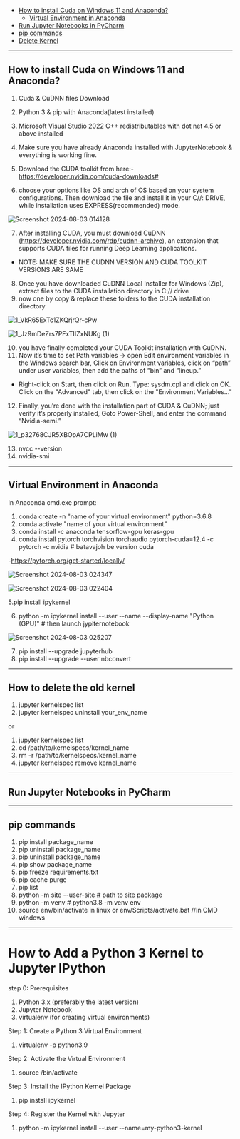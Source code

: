 
* [How to install Cuda on Windows 11 and Anaconda?](##How_to_install_Cuda_on_Windows_11_and_Anaconda?)
     - [Virtual Environment in Anaconda](##Virtual_Environment_in_Anaconda)
* [Run Jupyter Notebooks in PyCharm](##Run_Jupyter_Notebooks_in_PyCharm)
* [pip commands](##pip_commands)
* [Delete Kernel](##How_to_delete_the_old_kernel)





--------------------------------------------------------
## How to install Cuda on Windows 11 and Anaconda?

1. Cuda & CuDNN files Download

2. Python 3 & pip with Anaconda(latest installed)

3. Microsoft Visual Studio 2022 C++ redistributables with dot net 4.5 or above installed
4. Make sure you have already Anaconda installed with JupyterNotebook & everything is working fine.

5. Download the CUDA toolkit from here:- https://developer.nvidia.com/cuda-downloads#

6. choose your options like OS and arch of OS based on your system configurations. Then download the file and install it in your C//: DRIVE, while installation uses EXPRESS(recommended) mode.

![Screenshot 2024-08-03 014128](https://github.com/user-attachments/assets/33717b2f-5b11-4c22-bd14-274a9eaab141)


7. After installing CUDA, you must download CuDNN (https://developer.nvidia.com/rdp/cudnn-archive), an extension that supports CUDA files for running Deep Learning applications.
- NOTE: MAKE SURE THE CUDNN VERSION AND CUDA TOOLKIT VERSIONS ARE SAME
8. Once you have downloaded CuDNN Local Installer for Windows (Zip), extract files to the CUDA installation directory in C:// drive
9. now one by copy & replace these folders to the CUDA installation directory

![1_VkR65ExTc1ZKQrjrQr-cPw](https://github.com/user-attachments/assets/af1088b2-8daf-4fcc-a45e-88e0bbaba196)

![1_Jz9mDeZrs7PFxTIIZxNUKg (1)](https://github.com/user-attachments/assets/30134d63-8035-4242-9d2a-8a2937d69122)

10. you have finally completed your CUDA Toolkit installation with CuDNN.
11. Now it’s time to set Path variables → open Edit environment variables in the Windows search bar, Click on Environment variables, click on “path” under user variables, then add the paths of “bin” and “lineup.”

- Right-click on Start, then click on Run.
Type: sysdm.cpl and click on OK.
Click on the "Advanced" tab, then click on the "Environment Variables..."
    
12. Finally, you’re done with the installation part of CUDA & CuDNN; just verify it’s properly installed, Goto Power-Shell, and enter the command “Nvidia-semi.”

![1_p32768CJR5XBOpA7CPLiMw (1)](https://github.com/user-attachments/assets/eec5eeed-d273-4ceb-b830-1fa5ad485ee1)

13. nvcc --version
14. nvidia-smi
    
-----------------------------------------------------------------------------------
## Virtual Environment in Anaconda 

 In Anaconda cmd.exe prompt:
1. conda create -n  "name of your virtual environment" python=3.6.8
2. conda activate "name of your virtual environment"
3. conda install -c anaconda tensorflow-gpu keras-gpu
4. conda install pytorch torchvision torchaudio pytorch-cuda=12.4 -c pytorch -c nvidia   # batavajoh be version cuda

 -https://pytorch.org/get-started/locally/
 
   ![Screenshot 2024-08-03 024347](https://github.com/user-attachments/assets/7071f306-9961-4dcd-b17c-b85d7ad2631f)

   
![Screenshot 2024-08-03 022404](https://github.com/user-attachments/assets/829041e9-16b8-4970-91f0-8942eb5b2e37)

5.pip install ipykernel


6.  python -m ipykernel install --user --name <myenv> --display-name "Python (GPU)"    # then launch jypiternotebook

   ![Screenshot 2024-08-03 025207](https://github.com/user-attachments/assets/eb043dec-2941-439c-af2a-3f2bec809c19)

7. pip install --upgrade jupyterhub
8. pip install --upgrade --user nbconvert

-----------------------------------------------

## How to delete the old kernel 

1. jupyter kernelspec list
2. jupyter kernelspec uninstall your_env_name

or

1. jupyter kernelspec list
2. cd /path/to/kernelspecs/kernel_name
3. rm -r /path/to/kernelspecs/kernel_name
4. jupyter kernelspec remove kernel_name
---------------------------------------------------------------------------------------------------------------------------------------------------------

## Run Jupyter Notebooks in PyCharm

----------------------------------------------------
## pip commands
1. pip install package_name
2. pip uninstall package_name
3. pip uninstall package_name
4. pip show package_name
5. pip freeze requirements.txt
6. pip cache purge
7. pip list
8. python -m site --user-site  # path to site package
9.  python<version> -m venv <virtual-environment-name> # python3.8 -m venv env
10.  source env/bin/activate in linux or  env/Scripts/activate.bat //In CMD windows

---------------------------------------------------------------------------------------------

# How to Add a Python 3 Kernel to Jupyter IPython

 step 0: Prerequisites
 1. Python 3.x (preferably the latest version)
 2. Jupyter Notebook
 3. virtualenv (for creating virtual environments)
    
Step 1: Create a Python 3 Virtual Environment

  1. virtualenv -p python3.9 <name>

Step 2: Activate the Virtual Environment

   1. source <name>/bin/activate

Step 3: Install the IPython Kernel Package

   1. pip install ipykernel

Step 4: Register the Kernel with Jupyter

   1.   python -m ipykernel install --user --name=my-python3-kernel               
                  
